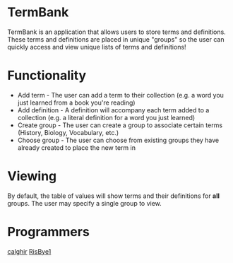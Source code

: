 # TermBank

TermBank is an application that allows users to store terms and definitions.
These terms and definitions are placed in unique "groups" so the user can quickly
access and view unique lists of terms and definitions!

# Functionality
* Add term - The user can add a term to their collection (e.g. a word you just learned from a book you're reading)
* Add definition - A definition will accompany each term added to a collection (e.g. a literal definition for a word you just learned)
* Create group - The user can create a group to associate certain terms (History, Biology, Vocabulary, etc.)
* Choose group - The user can choose from existing groups they have already created to place the new term in

# Viewing
By default, the table of values will show terms and their definitions for **all** groups.
The user may specify a single group to view.

# Programmers
[calghir](https://github.com/calghir)
[RisBye1](https://github.com/RisBye1)
